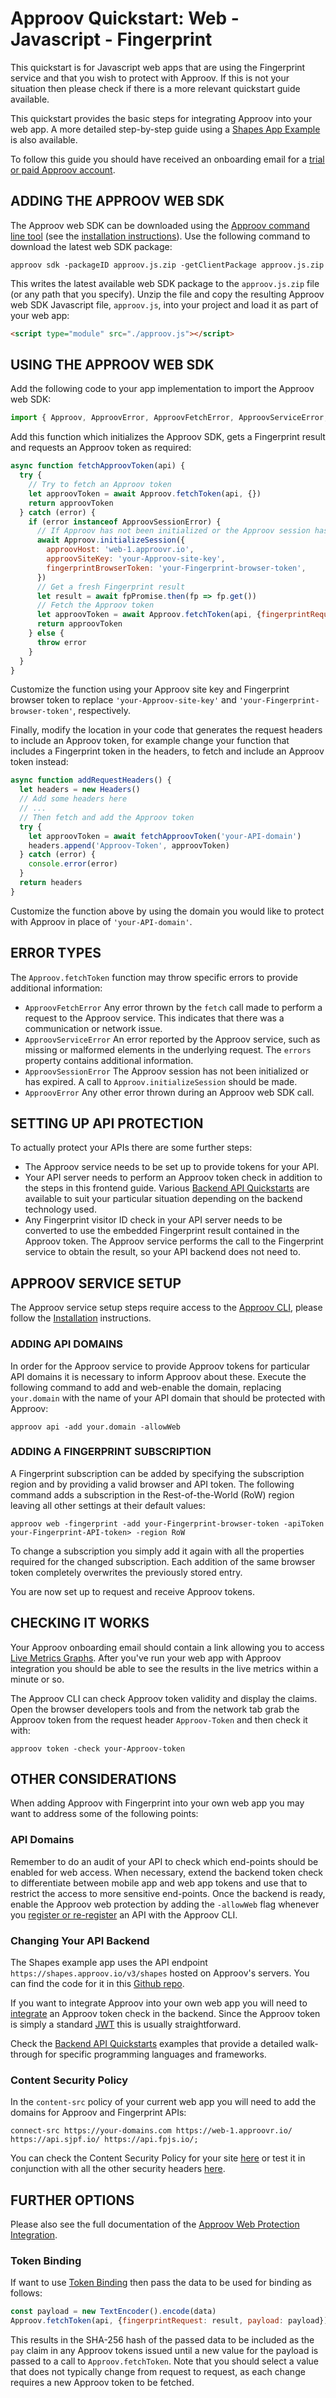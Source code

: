 # Approov Quickstart: Web - Javascript - Fingerprint

This quickstart is for Javascript web apps that are using the Fingerprint service and that you wish to protect with Approov. If this is not your situation then please check if there is a more relevant quickstart guide available.

This quickstart provides the basic steps for integrating Approov into your web app. A more detailed step-by-step guide using a [Shapes App Example](./SHAPES-EXAMPLE.md) is also available.

To follow this guide you should have received an onboarding email for a [trial or paid Approov account](https://approov.io/signup).

## ADDING THE APPROOV WEB SDK

The Approov web SDK can be downloaded using the [Approov command line tool](https://approov.io/docs/latest/approov-cli-tool-reference/) (see the [installation instructions](https://approov.io/docs/latest/approov-installation/)). Use the following command to download the latest web SDK package:

```
approov sdk -packageID approov.js.zip -getClientPackage approov.js.zip
```

This writes the latest available web SDK package to the `approov.js.zip` file (or any path that you specify). Unzip the file and copy the resulting Approov web SDK Javascript file, `approov.js`, into your project and load it as part of your web app:

```html
<script type="module" src="./approov.js"></script>
```

## USING THE APPROOV WEB SDK

Add the following code to your app implementation to import the Approov web SDK:

```js
import { Approov, ApproovError, ApproovFetchError, ApproovServiceError, ApproovSessionError } from "./approov.js"
```

Add this function which initializes the Approov SDK, gets a Fingerprint result and requests an Approov token as required:

```js
async function fetchApproovToken(api) {
  try {
    // Try to fetch an Approov token
    let approovToken = await Approov.fetchToken(api, {})
    return approovToken
  } catch (error) {
    if (error instanceof ApproovSessionError) {
      // If Approov has not been initialized or the Approov session has expired, initialize and start a new one
      await Approov.initializeSession({
        approovHost: 'web-1.approovr.io',
        approovSiteKey: 'your-Approov-site-key',
        fingerprintBrowserToken: 'your-Fingerprint-browser-token',
      })
      // Get a fresh Fingerprint result
      let result = await fpPromise.then(fp => fp.get())
      // Fetch the Approov token
      let approovToken = await Approov.fetchToken(api, {fingerprintRequest: result})
      return approovToken
    } else {
      throw error
    }
  }
}
```

Customize the function using your Approov site key and Fingerprint browser token to replace `'your-Approov-site-key'` and `'your-Fingerprint-browser-token'`, respectively.

Finally, modify the location in your code that generates the request headers to include an Approov token, for example change your function that includes a Fingerprint token in the headers, to fetch and include an Approov token instead:

```js
async function addRequestHeaders() {
  let headers = new Headers()
  // Add some headers here
  // ...
  // Then fetch and add the Approov token
  try {
    let approovToken = await fetchApproovToken('your-API-domain')
    headers.append('Approov-Token', approovToken)
  } catch (error) {
    console.error(error)
  }
  return headers
}
```

Customize the function above by using the domain you would like to protect with Approov in place of `'your-API-domain'`.

## ERROR TYPES

The `Approov.fetchToken` function may throw specific errors to provide additional information:

* `ApproovFetchError` Any error thrown by the `fetch` call made to perform a request to the Approov service. This
    indicates that there was a communication or network issue.
* `ApproovServiceError` An error reported by the Approov service, such as missing or malformed elements in the underlying
    request. The `errors` property contains additional information.
* `ApproovSessionError` The Approov session has not been initialized or has expired. A call to `Approov.initializeSession`
    should be made.
* `ApproovError` Any other error thrown during an Approov web SDK call.

## SETTING UP API PROTECTION

To actually protect your APIs there are some further steps:

* The Approov service needs to be set up to provide tokens for your API.
* Your API server needs to perform an Approov token check in addition to the steps in this frontend guide. Various [Backend API Quickstarts](https://approov.io/resource/quickstarts/#backend-api-quickstarts) are available to suit your particular situation depending on the backend technology used.
* Any Fingerprint visitor ID check in your API server needs to be converted to use the embedded Fingerprint result contained in the Approov token. The Approov service performs the call to the Fingerprint service to obtain the result, so your API backend does not need to.

## APPROOV SERVICE SETUP

The Approov service setup steps require access to the [Approov CLI](https://approov.io/docs/latest/approov-cli-tool-reference/), please follow the [Installation](https://approov.io/docs/latest/approov-installation/) instructions.

### ADDING API DOMAINS

In order for the Approov service to provide Approov tokens for particular API domains it is necessary to inform Approov about these. Execute the following command to add and web-enable the domain, replacing `your.domain` with the name of your API domain that should be protected with Approov:

```
approov api -add your.domain -allowWeb
```

### ADDING A FINGERPRINT SUBSCRIPTION

A Fingerprint subscription can be added by specifying the subscription region and by providing a valid browser and API token. The following command adds a subscription in the Rest-of-the-World (RoW) region leaving all other settings at their default values:

```
approov web -fingerprint -add your-Fingerprint-browser-token -apiToken your-Fingerprint-API-token> -region RoW
```

To change a subscription you simply add it again with all the properties required for the changed subscription. Each addition of the same browser token completely overwrites the previously stored entry.

You are now set up to request and receive Approov tokens.

## CHECKING IT WORKS

Your Approov onboarding email should contain a link allowing you to access [Live Metrics Graphs](https://approov.io/docs/latest/approov-usage-documentation/#metrics-graphs). After you've run your web app with Approov integration you should be able to see the results in the live metrics within a minute or so.

The Approov CLI can check Approov token validity and display the claims. Open the browser developers tools and from the network tab grab the Approov token from the request header `Approov-Token` and then check it with:

```
approov token -check your-Approov-token
```

## OTHER CONSIDERATIONS

When adding Approov with Fingerprint into your own web app you may want to address some of the following points:

### API Domains

Remember to do an audit of your API to check which end-points should be enabled for web access. When necessary, extend the backend token check to differentiate between mobile app and web app tokens and use that to restrict the access to more sensitive end-points. Once the backend is ready, enable the Approov web protection by adding the `-allowWeb` flag whenever you [register or re-register](https://approov.io/docs/latest/approov-web-protection-integration/#enable-web-protection-for-an-api) an API with the Approov CLI.

### Changing Your API Backend

The Shapes example app uses the API endpoint `https://shapes.approov.io/v3/shapes` hosted on Approov's servers. You can find the code for it in this [Github repo](https://github.com/approov/quickstart-nodejs-koa_shapes-api).

If you want to integrate Approov into your own web app you will need to [integrate](https://approov.io/docs/latest/approov-usage-documentation/#backend-integration) an Approov token check in the backend. Since the Approov token is simply a standard [JWT](https://en.wikipedia.org/wiki/JSON_Web_Token) this is usually straightforward.

Check the [Backend API Quickstarts](https://approov.io/resource/quickstarts/#backend-api-quickstarts) examples that provide a detailed walk-through for specific programming languages and frameworks.

### Content Security Policy

In the `content-src` policy of your current web app you will need to add the domains for Approov and Fingerprint APIs:

```
connect-src https://your-domains.com https://web-1.approovr.io/ https://api.sjpf.io/ https://api.fpjs.io/;
```

You can check the Content Security Policy for your site [here](https://csp-evaluator.withgoogle.com/) or test it in conjunction with all the other security headers [here](https://securityheaders.com).

## FURTHER OPTIONS

Please also see the full documentation of the [Approov Web Protection Integration](https://approov.io/docs/latest/approov-web-protection-integration/).

### Token Binding

If want to use [Token Binding](https://approov.io/docs/latest/approov-web-protection-integration/#web-protection-token-binding) then pass the data to be used for binding as follows:

```js
const payload = new TextEncoder().encode(data)
Approov.fetchToken(api, {fingerprintRequest: result, payload: payload}))
```

This results in the SHA-256 hash of the passed data to be included as the `pay` claim in any Approov tokens issued until a new value for the payload is passed to a call to `Approov.fetchToken`. Note that you should select a value that does not typically change from request to request, as each change requires a new Approov token to be fetched.
